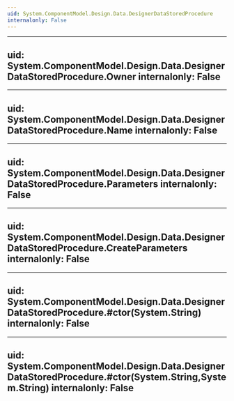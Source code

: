 ```yaml
---
uid: System.ComponentModel.Design.Data.DesignerDataStoredProcedure
internalonly: False
---
```


---
uid: System.ComponentModel.Design.Data.DesignerDataStoredProcedure.Owner
internalonly: False
---

---
uid: System.ComponentModel.Design.Data.DesignerDataStoredProcedure.Name
internalonly: False
---

---
uid: System.ComponentModel.Design.Data.DesignerDataStoredProcedure.Parameters
internalonly: False
---

---
uid: System.ComponentModel.Design.Data.DesignerDataStoredProcedure.CreateParameters
internalonly: False
---

---
uid: System.ComponentModel.Design.Data.DesignerDataStoredProcedure.#ctor(System.String)
internalonly: False
---

---
uid: System.ComponentModel.Design.Data.DesignerDataStoredProcedure.#ctor(System.String,System.String)
internalonly: False
---
